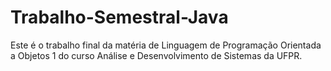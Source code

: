 # Trabalho-Semestral-Java
Este é o trabalho final da matéria de Linguagem de Programação Orientada a Objetos 1 do curso Análise e Desenvolvimento de Sistemas da UFPR.
